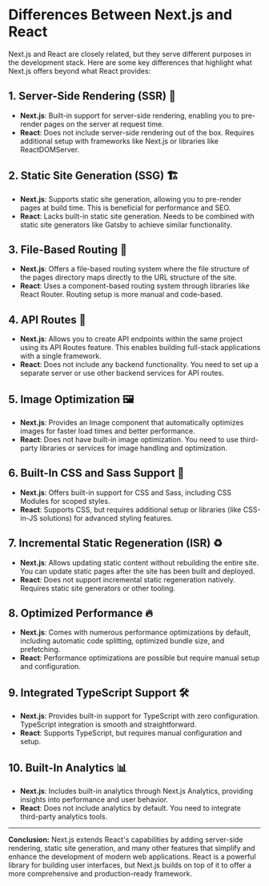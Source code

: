 # Differences Between Next.js and React

Next.js and React are closely related, but they serve different purposes in the development stack. Here are some key differences that highlight what Next.js offers beyond what React provides:

## 1. Server-Side Rendering (SSR) 📡
- **Next.js**: Built-in support for server-side rendering, enabling you to pre-render pages on the server at request time.
- **React**: Does not include server-side rendering out of the box. Requires additional setup with frameworks like Next.js or libraries like ReactDOMServer.

## 2. Static Site Generation (SSG) 🏗️
- **Next.js**: Supports static site generation, allowing you to pre-render pages at build time. This is beneficial for performance and SEO.
- **React**: Lacks built-in static site generation. Needs to be combined with static site generators like Gatsby to achieve similar functionality.

## 3. File-Based Routing 📁
- **Next.js**: Offers a file-based routing system where the file structure of the pages directory maps directly to the URL structure of the site.
- **React**: Uses a component-based routing system through libraries like React Router. Routing setup is more manual and code-based.

## 4. API Routes 🚀
- **Next.js**: Allows you to create API endpoints within the same project using its API Routes feature. This enables building full-stack applications with a single framework.
- **React**: Does not include any backend functionality. You need to set up a separate server or use other backend services for API routes.

## 5. Image Optimization 🖼️
- **Next.js**: Provides an Image component that automatically optimizes images for faster load times and better performance.
- **React**: Does not have built-in image optimization. You need to use third-party libraries or services for image handling and optimization.

## 6. Built-In CSS and Sass Support 🎨
- **Next.js**: Offers built-in support for CSS and Sass, including CSS Modules for scoped styles.
- **React**: Supports CSS, but requires additional setup or libraries (like CSS-in-JS solutions) for advanced styling features.

## 7. Incremental Static Regeneration (ISR) ♻️
- **Next.js**: Allows updating static content without rebuilding the entire site. You can update static pages after the site has been built and deployed.
- **React**: Does not support incremental static regeneration natively. Requires static site generators or other tooling.

## 8. Optimized Performance 🔥
- **Next.js**: Comes with numerous performance optimizations by default, including automatic code splitting, optimized bundle size, and prefetching.
- **React**: Performance optimizations are possible but require manual setup and configuration.

## 9. Integrated TypeScript Support 🛠️
- **Next.js**: Provides built-in support for TypeScript with zero configuration. TypeScript integration is smooth and straightforward.
- **React**: Supports TypeScript, but requires manual configuration and setup.

## 10. Built-In Analytics 📊
- **Next.js**: Includes built-in analytics through Next.js Analytics, providing insights into performance and user behavior.
- **React**: Does not include analytics by default. You need to integrate third-party analytics tools.

---

**Conclusion:** Next.js extends React's capabilities by adding server-side rendering, static site generation, and many other features that simplify and enhance the development of modern web applications. React is a powerful library for building user interfaces, but Next.js builds on top of it to offer a more comprehensive and production-ready framework.

